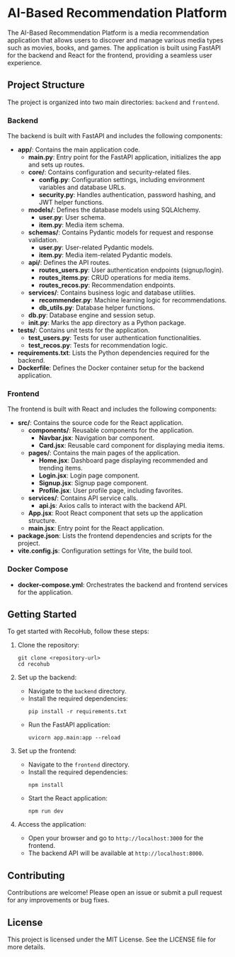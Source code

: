 # AI-Based Recommendation Platform

The AI-Based Recommendation Platform is a media recommendation application that allows users to discover and manage various media types such as movies, books, and games. The application is built using FastAPI for the backend and React for the frontend, providing a seamless user experience.

## Project Structure

The project is organized into two main directories: `backend` and `frontend`.

### Backend

The backend is built with FastAPI and includes the following components:

- **app/**: Contains the main application code.
  - **main.py**: Entry point for the FastAPI application, initializes the app and sets up routes.
  - **core/**: Contains configuration and security-related files.
    - **config.py**: Configuration settings, including environment variables and database URLs.
    - **security.py**: Handles authentication, password hashing, and JWT helper functions.
  - **models/**: Defines the database models using SQLAlchemy.
    - **user.py**: User schema.
    - **item.py**: Media item schema.
  - **schemas/**: Contains Pydantic models for request and response validation.
    - **user.py**: User-related Pydantic models.
    - **item.py**: Media item-related Pydantic models.
  - **api/**: Defines the API routes.
    - **routes_users.py**: User authentication endpoints (signup/login).
    - **routes_items.py**: CRUD operations for media items.
    - **routes_recos.py**: Recommendation endpoints.
  - **services/**: Contains business logic and database utilities.
    - **recommender.py**: Machine learning logic for recommendations.
    - **db_utils.py**: Database helper functions.
  - **db.py**: Database engine and session setup.
  - **__init__.py**: Marks the app directory as a Python package.
- **tests/**: Contains unit tests for the application.
  - **test_users.py**: Tests for user authentication functionalities.
  - **test_recos.py**: Tests for recommendation logic.
- **requirements.txt**: Lists the Python dependencies required for the backend.
- **Dockerfile**: Defines the Docker container setup for the backend application.

### Frontend

The frontend is built with React and includes the following components:

- **src/**: Contains the source code for the React application.
  - **components/**: Reusable components for the application.
    - **Navbar.jsx**: Navigation bar component.
    - **Card.jsx**: Reusable card component for displaying media items.
  - **pages/**: Contains the main pages of the application.
    - **Home.jsx**: Dashboard page displaying recommended and trending items.
    - **Login.jsx**: Login page component.
    - **Signup.jsx**: Signup page component.
    - **Profile.jsx**: User profile page, including favorites.
  - **services/**: Contains API service calls.
    - **api.js**: Axios calls to interact with the backend API.
  - **App.jsx**: Root React component that sets up the application structure.
  - **main.jsx**: Entry point for the React application.
- **package.json**: Lists the frontend dependencies and scripts for the project.
- **vite.config.js**: Configuration settings for Vite, the build tool.

### Docker Compose

- **docker-compose.yml**: Orchestrates the backend and frontend services for the application.

## Getting Started

To get started with RecoHub, follow these steps:

1. Clone the repository:
   ```
   git clone <repository-url>
   cd recohub
   ```

2. Set up the backend:
   - Navigate to the `backend` directory.
   - Install the required dependencies:
     ```
     pip install -r requirements.txt
     ```
   - Run the FastAPI application:
     ```
     uvicorn app.main:app --reload
     ```

3. Set up the frontend:
   - Navigate to the `frontend` directory.
   - Install the required dependencies:
     ```
     npm install
     ```
   - Start the React application:
     ```
     npm run dev
     ```

4. Access the application:
   - Open your browser and go to `http://localhost:3000` for the frontend.
   - The backend API will be available at `http://localhost:8000`.

## Contributing

Contributions are welcome! Please open an issue or submit a pull request for any improvements or bug fixes.

## License


This project is licensed under the MIT License. See the LICENSE file for more details.
